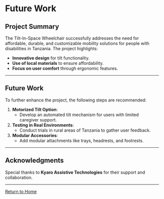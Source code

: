 # Future Work

## Project Summary
The Tilt-In-Space Wheelchair successfully addresses the need for affordable, durable, and customizable mobility solutions for people with disabilities in Tanzania. The project highlights:
- **Innovative design** for tilt functionality.
- **Use of local materials** to ensure affordability.
- **Focus on user comfort** through ergonomic features.

---

## Future Work
To further enhance the project, the following steps are recommended:
1. **Motorized Tilt Option**:
   - Develop an automated tilt mechanism for users with limited caregiver support.
2. **Testing in Real Environments**:
   - Conduct trials in rural areas of Tanzania to gather user feedback.
3. **Modular Accessories**:
   - Add modular attachments like trays, headrests, and footrests.

---

## Acknowledgments
Special thanks to **Kyaro Assistive Technologies** for their support and collaboration.

---

[Return to Home](index.md)
